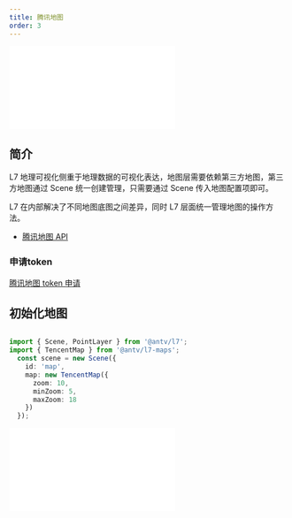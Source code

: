 ```yaml
---
title: 腾讯地图
order: 3
---
```


<embed src="@/docs/api/common/style.md"></embed>

## 简介

L7 地理可视化侧重于地理数据的可视化表达，地图层需要依赖第三方地图，第三方地图通过 Scene 统一创建管理，只需要通过 Scene 传入地图配置项即可。

L7 在内部解决了不同地图底图之间差异，同时 L7 层面统一管理地图的操作方法。

- [腾讯地图 API ](https://lbs.qq.com/webApi/javascriptGL/glGuide/glOverview)

### 申请token

[腾讯地图 token 申请](https://lbs.qq.com/webApi/javascriptGL/glGuide/glBasic)

## 初始化地图

```ts

import { Scene, PointLayer } from '@antv/l7';
import { TencentMap } from '@antv/l7-maps';
  const scene = new Scene({
    id: 'map',
    map: new TencentMap({
      zoom: 10,
      minZoom: 5,
      maxZoom: 18
    })
  });

```


<embed src="@/docs/api/common/map.zh.md"></embed>
